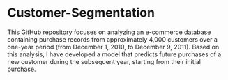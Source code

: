 # Customer-Segmentation
This GitHub repository focuses on analyzing an e-commerce database containing purchase records from approximately 4,000 customers over a one-year period (from December 1, 2010, to December 9, 2011). Based on this analysis, I have developed a model that predicts future purchases of a new customer during the subsequent year, starting from their initial purchase.
